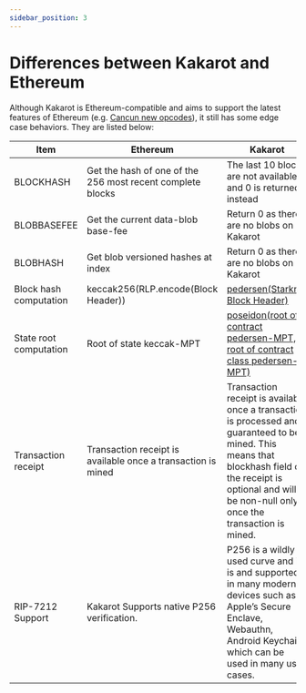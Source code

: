 ```yaml
---
sidebar_position: 3
---
```


# Differences between Kakarot and Ethereum

Although Kakarot is Ethereum-compatible and aims to support the latest features
of Ethereum (e.g.
[Cancun new opcodes](https://blog.ethereum.org/2024/01/10/goerli-dencun-announcement)),
it still has some edge case behaviors. They are listed below:

| Item                   | Ethereum                                                     | Kakarot                                                                                                                                                                                                        |
| ---------------------- | ------------------------------------------------------------ | -------------------------------------------------------------------------------------------------------------------------------------------------------------------------------------------------------------- |
| BLOCKHASH              | Get the hash of one of the 256 most recent complete blocks   | The last 10 blocks are not available, and 0 is returned instead                                                                                                                                                |
| BLOBBASEFEE            | Get the current data-blob base-fee                           | Return 0 as there are no blobs on Kakarot                                                                                                                                                                      |
| BLOBHASH               | Get blob versioned hashes at index                           | Return 0 as there are no blobs on Kakarot                                                                                                                                                                      |
| Block hash computation | keccak256(RLP.encode(Block Header))                          | [pedersen(Starknet Block Header)](https://docs.starknet.io/documentation/architecture_and_concepts/Network_Architecture/header/)                                                                               |
| State root computation | Root of state keccak-MPT                                     | [poseidon(root of contract pedersen-MPT, root of contract class pedersen-MPT)](https://docs.starknet.io/documentation/architecture_and_concepts/Network_Architecture/starknet-state/)                          |
| Transaction receipt    | Transaction receipt is available once a transaction is mined | Transaction receipt is available once a transaction is processed and guaranteed to be mined. This means that blockhash field of the receipt is optional and will be non-null only once the transaction is mined. |
| RIP-7212 Support   | Kakarot Supports native P256 verification. | P256 is a wildly used curve and it is and supported in many modern devices such as Apple’s Secure Enclave, Webauthn, Android Keychain which can be used in many use cases. |
